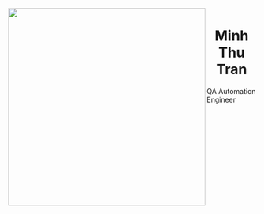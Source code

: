 <img align="left" width="400" src="https://github.githubassets.com/images/modules/profile/profile-first-repo.svg">
<h1 align="center">Minh Thu Tran</h1>
<p align="center">
</p>


QA Automation Engineer


